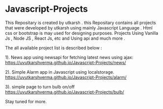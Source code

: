 # Javascript-Projects

This Repositary is created by utkarsh .
this Repositary contains all projects that were developed by utkarsh using mainly Javascript Language .
Html css or bootstrap is may used for designing purposes.
Projects Using Vanilla Js , Node JS , React Js, etc and Using api and much more .

The all available project list is described below :


1). News app using newsapi for fetching latest news using ajax:
<a href= "https://uvutkarshverma.github.io/Javascript-Projects/news/">https://uvutkarshverma.github.io/Javascript-Projects/news/</a>

2). Simple Alarm app in Javascript using localstorage.
<a href= "https://uvutkarshverma.github.io/Javascript-Projects/alarm/">https://uvutkarshverma.github.io/Javascript-Projects/alarm/</a>

3). simple page to turn bulb on/off
<a href= "https://uvutkarshverma.github.io/Javascript-Projects/bulb/">https://uvutkarshverma.github.io/Javascript-Projects/bulb/</a>


Stay tuned for more.

